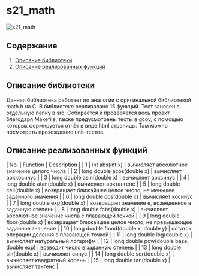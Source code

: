 # s21_math

![s21_math](/s21_math/img/s21_math.png)

## Содержание

1. [Описание библиотеки](#Описание-библиотеки)
2. [Описание реализованных функций](#Описание-реализованных-функций)

## Описание библиотеки

Данная библиотека работает по аналогии с оригинальной библиотекой math.h на C.
В библиотеке реализовано 15 функций. Тест занесен в отдельную папку в src.
Собирается и проверяется весь проект благодаря Makefile, также предусмотрены тесты в gcov, с помощью которых формируется отчёт в виде html страницы. Там можно посмотреть прохождение unit-тестов. 

## Описание реализованных функций

| No. | Function | Description |
| 1 | int abs(int x) | вычисляет абсолютное значение целого числа |
| 2 | long double acos(double x) | вычисляет арккосинус |
| 3 | long double asin(double x) | вычисляет арксинус |
| 4 | long double atan(double x) | вычисляет арктангенс |
| 5 | long double ceil(double x) | возвращает ближайшее целое число, не меньшее заданного значения |
| 6 | long double cos(double x) | вычисляет косинус |
| 7 | long double exp(double x) | возвращает значение e, возведенное в заданную степень |
| 8 | long double fabs(double x) | вычисляет абсолютное значение числа с плавающей точкой | 
| 9 | long double floor(double x) | возвращает ближайшее целое число, не превышающее заданное значение |
| 10 | long double fmod(double x, double y) | остаток операции деления с плавающей точкой |
| 11 | long double log(double x) | вычисляет натуральный логарифм |
| 12 | long double pow(double base, double exp) | возводит число в заданную степень | 
| 13 | long double sin(double x) | вычисляет синус |
| 14 | long double sqrt(double x) | вычисляет квадратный корень |
| 15 | long double tan(double x) | вычисляет тангенс |